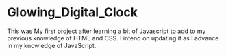 # Glowing_Digital_Clock

This was My first project after learning a bit of Javascript to add to my previous knowledge of HTML and CSS.
I intend on updating it as I advance in my knowledge of JavaScript.
